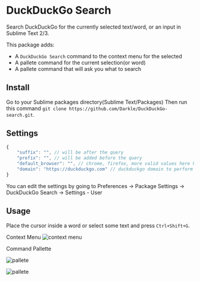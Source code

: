 DuckDuckGo Search
=============

Search DuckDuckGo for the currently selected text/word, or an input in Sublime Text 2/3.

This package adds: 

* A `DuckDuckGo Search` command to the context menu for the selected 
* A pallete command for the current selection(or word)
* A pallete command that will ask you what to search

## Install

Go to your Sublime packages directory(Sublime Text/Packages) Then run this command `git clone https://github.com/Darkle/DuckDuckGo-search.git`.

## Settings
```js
{
    "suffix": "", // will be after the query
    "prefix": "", // will be added before the query
    "default_browser": "", // chrome, firefox, more valid values here https://docs.python.org/2/library/webbrowser.html#webbrowser.register
    "domain": "https://duckduckgo.com" // duckduckgo domain to perform the search
}
```
You can edit the settings by going to Preferences -> Package Settings -> DuckDuckGo Search -> Settings - User

## Usage

Place the cursor inside a word or select some text and press `Ctrl+Shift+G`.

Context Menu
![context menu][4]

Command Pallette

![pallete][5]

![pallete][6]

  [1]: http://www.sublimetext.com
  [2]: https://sublime.wbond.net/
  [3]: https://github.com/nwjlyons/google-search/archive/master.zip
  [4]: http://i.stack.imgur.com/MJMC1.png
  [5]: http://puu.sh/9DyUy/b89bbcd3ce.png
  [6]: http://puu.sh/9Dz30/cd502986cd.png
